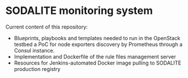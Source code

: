 # SODALITE monitoring system

Current content of this repository:
* Blueprints, playbooks and templates needed to run in the OpenStack testbed a PoC for node exporters discovery by Prometheus through a Consul instance.
* Implementation and Dockerfile of the rule files management server
* Resources for Jenkins-automated Docker image pulling to SODALITE production registry
